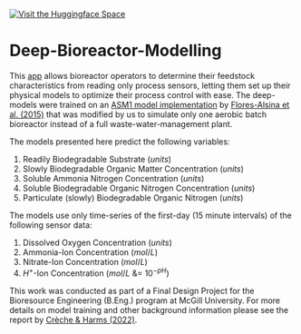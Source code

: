 [![Visit the Huggingface Space](https://huggingface.co/front/assets/huggingface_logo-noborder.svg)](https://huggingface.co/spaces)

# Deep-Bioreactor-Modelling

This [app](https://huggingface.co/spaces) allows bioreactor operators to determine their feedstock characteristics from reading only process sensors,
letting them set up their physical models to optimize their process control with ease.
The deep-models were trained on an [ASM1 model implementation](https://github.com/wwtmodels/Activated-Sludge-Models) by 
[Flores-Alsina et al. (2015)](https://doi.org/10.1016/j.watres.2015.07.014) 
that was modified by us to simulate only one aerobic batch bioreactor instead of a full waste-water-management plant.

The models presented here predict the following variables:

1. Readily Biodegradable Substrate (*units*)
2. Slowly Biodegradable Organic Matter Concentration (*units*)
3. Soluble Ammonia Nitrogen Concentration (*units*)
4. Soluble Biodegradable Organic Nitrogen Concentration (*units*)
5. Particulate (slowly) Biodegradable Organic Nitrogen (*units*)

The models use only time-series of the first-day (15 minute intervals) of the following sensor data:

1. Dissolved Oxygen Concentration (*units*)
2. Ammonia-Ion Concentration ($mol/L$)
3. Nitrate-Ion Concentration ($mol/L$)
4. $H^+$-Ion Concentration ($mol/L$ &= $10^{-pH}$)

This work was conducted as part of a Final Design Project for the Bioresource Engineering (B.Eng.) program at McGill University.
For more details on model training and other background information please see the report by [Crèche & Harms (2022)]().